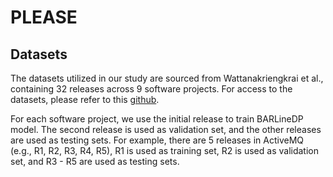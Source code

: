 # PLEASE
## Datasets
The datasets utilized in our study are sourced from Wattanakriengkrai et al., containing 32 releases across 9 software projects. For access to the datasets, please refer to this [github](https://github.com/awsm-research/line-level-defect-prediction).

For each software project, we use the initial release to train BARLineDP model. The second release is used as validation set, and the other releases are used as testing sets. For example, there are 5 releases in ActiveMQ (e.g., R1, R2, R3, R4, R5), R1 is used as training set, R2 is used as validation set, and R3 - R5 are used as testing sets.